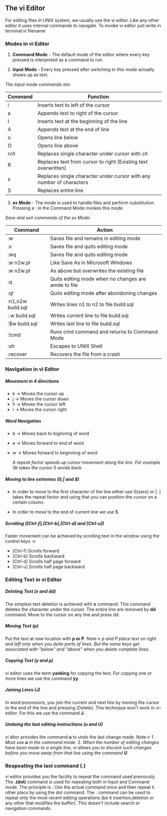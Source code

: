 ## The vi Editor

For editing files in UNIX system, we usually use the vi editor. Like any other editor it uses internal commands to navigate.
To invoke vi editor just write in terminal:vi filename

### Modes in vi Editor

1. **Command Mode** - The default mode of the editor where every key pressed is interpreted as a command to run.

2. **Input Mode** - Every key pressed after switching to this mode actually shows up as text.

_The Input mode commands are:_

| Command | Function                                                             |
| ------- | -------------------------------------------------------------------- |
| i       | Inserts text to left of the cursor                                   |
| a       | Appends text to right of the cursor                                  |
| I       | Inserts text at the beginning of the line                            |
| A       | Appends text at the end of line                                      |
| o       | Opens line below                                                     |
| O       | Opens line above                                                     |
| r*ch*   | Replaces single character under cursor with _ch_                     |
| R       | Replaces text from cursor to right (Existing text overwritten)       |
| s       | Replaces single character under cursor with any number of characters |
| S       | Replaces entire line                                                 |

3. **ex Mode** - The mode is used to handle files and perform substitution. Pressing a : in the Command Mode invokes this mode.

_Save and exit commands of the ex Mode:_

| Command           | Action                                              |
| ----------------- | --------------------------------------------------- |
| :w                | Saves file and remains in editing mode              |
| :x                | Saves file and quits editing mode                   |
| :wq               | Saves file and quits editing mode                   |
| :w n2w.pl         | Like Save As in Microsoft Windows                   |
| :w n2w.pl         | As above but overwrites the existing file           |
| :q                | Quits editing mode when no changes are amde to file |
| :q!               | Quits editing mode after abondoning changes         |
| :n1,n2w build.sql | Writes lines n1 to n2 to file build.sql             |
| :.w build.sql     | Writes current line to file build.sql               |
| :$w build.sql     | Writes last line to file build.sql                  |
| :!cmd             | Runs cmd command and returns to Command Mode        |
| :sh               | Escapes to UNIX Shell                               |
| :recover          | Recovers the file from a crash                      |

### Navigation in vi Editor

##### Movement in 4 directions

- k -> Moves the cursor up
- j -> Moves the cursor down
- h -> Moves the cursor left
- l -> Moves the cursor right

##### Word Navigation

- b -> Moves back to biginning of word
- e -> Moves forward to end of word
- w -> Moves forward to beginning of word

  _A repeat factor speeds up cursor movement along the line. For example 5b takes the cursor 5 words back._

##### Moving to line extremes (0,| and $)

- In order to move to the first character of the line either use 0(zero) or |.
  | takes the repeat factor and using that you can position the cursor on a certain column.

- In order to move to the end of current line we use $.

##### Scrolling ([Ctrl-f],[Ctrl-b],[Ctrl-d] and [Ctrl-u])

Faster movement can be achieved by scrolling text in the window using the control keys ->

- [Ctrl-f] Scrolls forward
- [Ctrl-b] Scrolls backward
- [Ctrl-d] Scrolls half page forward
- [Ctrl-u] Scrolls half page backward

### Editing Text in vi Editor

##### Deleting Text (x and dd)

The simplest text deletion is achieved with **x** command. This command deletes the character under the cursor.
The entire line are removed by **dd** command. Move to the cursor on any line and press dd.

##### Moving Text (p)

Put the text at new location with **p or P**.
Note-> _p and P place text on right and left only when you delte parts of lines. But the same keys get associated with "below" and "above" when you delete complete lines._

##### Copying Text (y and p)

vi editor uses the term **yanking** for copying the text. For copying one or more lines we use the command **yy**.

##### Joining Lines (J)

In word processors, you join the current and next line by moving the cursor to the end of the line and pressing [Delete]. This technique won't work in vi-editor. For this we use the command **J**.

##### Undoing the last editing instructions (u and U)

vi ditor provides the command **u** to undo the last change made.
Note-> 1. _Must use **u** in the command mode._ 2. _When the number of editing changes have been made to a single line, vi allows you to discard such changes before you move away from that line using the command **U**._

### Reapeating the last command (.)

vi editor provides you the facility to repeat the command used previously. The **.(dot)** command is used for repeating both in Input and Command mode. The principle is : Use the actual command once and then repeat it other placs by using the dot command.
The . command can be used to repeat only the most recent editing operations (be it insertion,deletion or any other that modifies the buffer). This doesn't include search or navigation commands.
